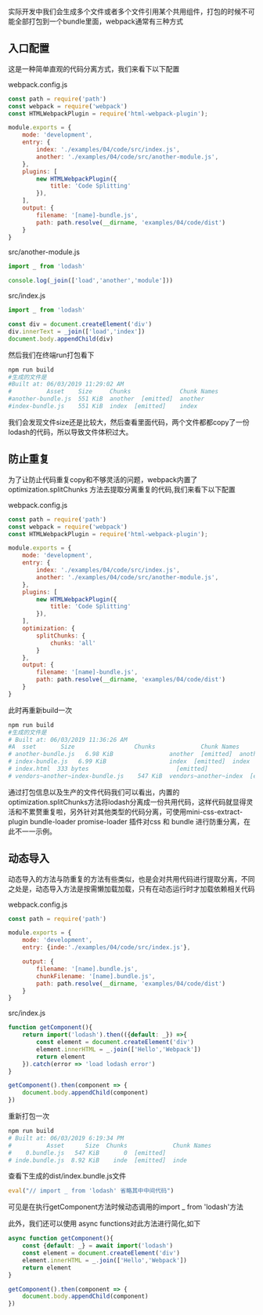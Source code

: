 

实际开发中我们会生成多个文件或者多个文件引用某个共用组件，打包的时候不可能全部打包到一个bundle里面，webpack通常有三种方式

## 入口配置

这是一种简单直观的代码分离方式，我们来看下以下配置

webpack.config.js
```javascript
const path = require('path')
const webpack = require('webpack')
const HTMLWebpackPlugin = require('html-webpack-plugin');

module.exports = {
    mode: 'development',
    entry: {
        index: './examples/04/code/src/index.js',
        another: './examples/04/code/src/another-module.js',
    },
    plugins: [
        new HTMLWebpackPlugin({
            title: 'Code Splitting'
        }),
    ],
    output: {
        filename: '[name]-bundle.js',
        path: path.resolve(__dirname, 'examples/04/code/dist')
    }
}
```

src/another-module.js
```javascript
import _ from 'lodash'

console.log(_join(['load','another','module']))
```
src/index.js
```javascript
import _ from 'lodash'

const div = document.createElement('div')
div.innerText = _join(['load','index'])
document.body.appendChild(div)
```


然后我们在终端run打包看下
```bash
npm run build
#生成的文件是
#Built at: 06/03/2019 11:29:02 AM
#          Asset    Size     Chunks              Chunk Names
#another-bundle.js  551 KiB  another  [emitted]  another
#index-bundle.js    551 KiB  index  [emitted]    index
```

我们会发现文件size还是比较大，然后查看里面代码，两个文件都都copy了一份lodash的代码，所以导致文件体积过大。

## 防止重复

为了让防止代码重复copy和不够灵活的问题，webpack内置了optimization.splitChunks 方法去提取分离重复的代码,我们来看下以下配置

webpack.config.js
```javascript
const path = require('path')
const webpack = require('webpack')
const HTMLWebpackPlugin = require('html-webpack-plugin');

module.exports = {
    mode: 'development',
    entry: {
        index: './examples/04/code/src/index.js',
        another: './examples/04/code/src/another-module.js',
    },
    plugins: [
        new HTMLWebpackPlugin({
            title: 'Code Splitting'
        }),
    ],
    optimization: {
        splitChunks: {
            chunks: 'all'
        }
    },
    output: {
        filename: '[name]-bundle.js',
        path: path.resolve(__dirname, 'examples/04/code/dist')
    }
}
```
此时再重新build一次
```bash
npm run build
#生成的文件是
# Built at: 06/03/2019 11:36:26 AM
#A  sset       Size                 Chunks             Chunk Names
# another-bundle.js   6.98 KiB                another  [emitted]  another
# index-bundle.js   6.99 KiB                  index  [emitted]  index
# index.html  333 bytes                         [emitted]  
# vendors~another~index-bundle.js    547 KiB  vendors~another~index  [emitted]  vendors~another~index
```
通过打包信息以及生产的文件代码我们可以看出，内置的optimization.splitChunks方法将lodash分离成一份共用代码，这样代码就显得灵活和不累赘重复啦，另外针对其他类型的代码分离，可使用mini-css-extract-plugin bundle-loader promise-loader 插件对css 和 bundle 进行防重分离，在此不一一示例。


## 动态导入

动态导入的方法与防重复的方法有些类似，也是会对共用代码进行提取分离，不同之处是，动态导入方法是按需懒加载加载，只有在动态运行时才加载依赖相关代码


webpack.config.js
```javascript
const path = require('path')

module.exports = {
    mode: 'development',
    entry: {inde:'./examples/04/code/src/index.js'},

    output: {
        filename: '[name].bundle.js',
        chunkFilename: '[name].bundle.js',
        path: path.resolve(__dirname, 'examples/04/code/dist')
    }
}
```

src/index.js
```javascript
function getComponent(){
    return import('lodash').then(({default: _}) =>{
        const element = document.createElement('div')
        element.innerHTML = _.join(['Hello','Webpack'])
        return element
    }).catch(error => 'load lodash error')
}

getComponent().then(component => {
    document.body.appendChild(component)
})
```
重新打包一次
```bash
npm run build
# Built at: 06/03/2019 6:19:34 PM
#          Asset      Size  Chunks             Chunk Names
#    0.bundle.js   547 KiB       0  [emitted]  
# inde.bundle.js  8.92 KiB    inde  [emitted]  inde
```
查看下生成的dist/index.bundle.js文件
```javascript
eval("// import _ from 'lodash' 省略其中中间代码")
```
可见是在执行getComponent方法时候动态调用的import _ from 'lodash'方法

此外，我们还可以使用 async functions对此方法进行简化,如下

```javascript
async function getComponent(){
    const {default: _} = await import('lodash')
    const element = document.createElement('div')
    element.innerHTML = _.join(['Hello','Webpack'])
    return element
}

getComponent().then(component => {
    document.body.appendChild(component)
})
```

